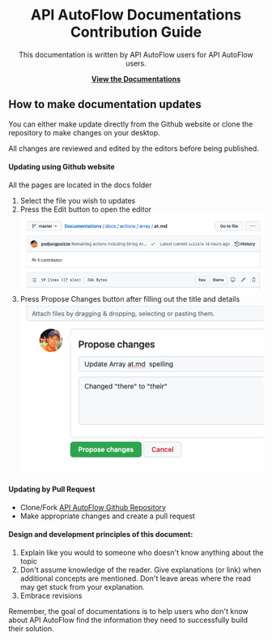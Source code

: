 <p align="center">
    <h1 align="center">API AutoFlow Documentations<br>Contribution Guide</h1>
    <p align="center">This documentation is written by API AutoFlow users for API AutoFlow users.</p>
    <p align="center"><strong><a href="https://docs.apiautoflow.com/">View the Documentations</a></strong></p>
</p>

## How to make documentation updates

You can either make update directly from the Github website or clone the repository to make changes on your desktop.

All changes are reviewed and edited by the editors before being published.

#### Updating using Github website
All the pages are located in the docs folder
1. Select the file you wish to updates
2. Press the Edit button to open the editor
![Open editor](/assets/images/readme1.png)
3. Press Propose Changes button after filling out the title and details
![Commit Changes](/assets/images/readme2.png)

#### Updating by Pull Request

* Clone/Fork [API AutoFlow Github Repository](https://github.com/API-AutoFlow/Documentations/)
* Make appropriate changes and create a pull request

#### Design and development principles of this document:

1. Explain like you would to someone who doesn't know anything about the topic
2. Don't assume knowledge of the reader. Give explanations (or link) when additional concepts are mentioned. Don't leave areas where the read may get stuck from your explanation.
3. Embrace revisions

Remember, the goal of documentations is to help users who don't know about API AutoFlow find the information they need to successfully build their solution.

